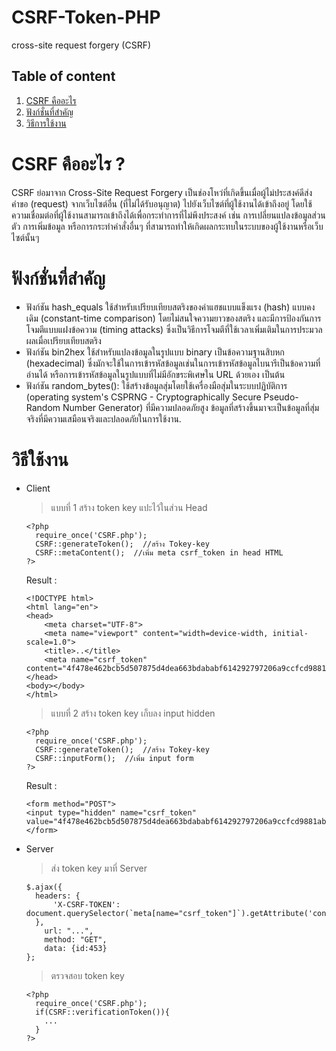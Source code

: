 # CSRF-Token-PHP
cross-site request forgery (CSRF)

## Table of content

1. [CSRF คืออะไร](#CSRF)
2. [ฟังก์ชั่นที่สำคัญ](#function)
3. [วิธีการใช้งาน](#manual-guide)


# CSRF คืออะไร ?
CSRF ย่อมาจาก Cross-Site Request Forgery เป็นช่องโหว่ที่เกิดขึ้นเมื่อผู้ไม่ประสงค์ดีส่งคำขอ (request) จากเว็บไซต์อื่น (ที่ไม่ได้รับอนุญาต) ไปยังเว็บไซต์ที่ผู้ใช้งานได้เข้าถึงอยู่ โดยใช้ความเชื่อมต่อที่ผู้ใช้งานสามารถเข้าถึงได้เพื่อกระทำการที่ไม่พึงประสงค์ เช่น การเปลี่ยนแปลงข้อมูลส่วนตัว การเพิ่มข้อมูล หรือการกระทำคำสั่งอื่นๆ ที่สามารถทำให้เกิดผลกระทบในระบบของผู้ใช้งานหรือเว็บไซต์นั้นๆ

# ฟังก์ชั่นที่สำคัญ
- ฟังก์ชัน hash_equals ใช้สำหรับเปรียบเทียบสตริงของค่าแฮชแบบแข็งแรง (hash) แบบคงเดิม (constant-time comparison) โดยไม่สนใจความยาวของสตริง และมีการป้องกันการโจมตีแบบแฝงข้อความ (timing attacks) ซึ่งเป็นวิธีการโจมตีที่ใช้เวลาเพิ่มเติมในการประมวลผลเมื่อเปรียบเทียบสตริง
- ฟังก์ชัน bin2hex ใช้สำหรับแปลงข้อมูลในรูปแบบ binary เป็นข้อความฐานสิบหก (hexadecimal) ซึ่งมักจะใช้ในการเข้ารหัสข้อมูลเช่นในการเข้ารหัสข้อมูลไบนารีเป็นข้อความที่อ่านได้ หรือการเข้ารหัสข้อมูลในรูปแบบที่ไม่มีอักขระพิเศษใน URL ด้วยเอง เป็นต้น
- ฟังก์ชัน random_bytes(): ใช้สร้างข้อมูลสุ่มโดยใช้เครื่องมือสุ่มในระบบปฏิบัติการ (operating system's CSPRNG - Cryptographically Secure Pseudo-Random Number Generator) ที่มีความปลอดภัยสูง ข้อมูลที่สร้างขึ้นมาจะเป็นข้อมูลที่สุ่มจริงที่มีความเสมือนจริงและปลอดภัยในการใช้งาน.

# วิธีใช้งาน
- Client
  > แบบที่ 1 สร้าง token key แปะไว้ในส่วน Head
    ```
    <?php
      require_once('CSRF.php');
      CSRF::generateToken();  //สร้าง Tokey-key
      CSRF::metaContent();  //เพิ่ม meta csrf_token in head HTML
    ?>
    ```
    Result :
    ```
    <!DOCTYPE html>
    <html lang="en">
    <head>
        <meta charset="UTF-8">
        <meta name="viewport" content="width=device-width, initial-scale=1.0">
        <title>..</title>
        <meta name="csrf_token" content="4f478e462bcb5d507875d4dea663bdababf614292797206a9ccfcd9881abde568d4d04">  
    </head>
    <body></body>
    </html>
    ```
  > แบบที่ 2 สร้าง token key เก็บลง input hidden
    ```
    <?php
      require_once('CSRF.php');
      CSRF::generateToken();  //สร้าง Tokey-key
      CSRF::inputForm();  //เพิ่ม input form
    ?>
    ```
    Result :
    ```
    <form method="POST">
    <input type="hidden" name="csrf_token" value="4f478e462bcb5d507875d4dea663bdababf614292797206a9ccfcd9881abde568d4d04">
    </form>
    ```

- Server
    > ส่ง token key มาที่ Server
    ```
    $.ajax({
      headers: {
          'X-CSRF-TOKEN': document.querySelector(`meta[name="csrf_token"]`).getAttribute('content')
      },
        url: "...",
        method: "GET",
        data: {id:453}
    };
    ```
   > ตรวจสอบ token key
    ```
    <?php
      require_once('CSRF.php');
      if(CSRF::verificationToken()){
        ...
      }
    ?>
    ```
